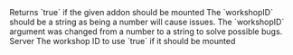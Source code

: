 <function name="ShouldMount" parent="addonsystem" type="libraryfunc">
	<description>
		Returns `true` if the given addon should be mounted
		<bug>
			The `workshopID` should be a string as being a number will cause issues.
		</bug>
		<added version="0.7"></added>
		<changed version="0.8">
			The `workshopID` argument was changed from a number to a string to solve possible bugs.
		</changed>
	</description>
	<realm>Server</realm>
	<args>
		<arg name="workshopID" type="number">The workshop ID to use</arg>
	</args>
	<rets>
		<ret name="shouldMount" type="boolean">`true` if it should be mounted</ret>
	</rets>
</function>